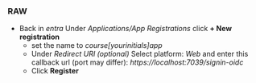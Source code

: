### RAW


- Back in *entra* Under *Applications/App Registrations* click **+ New registration**
    - set the name to *course[yourinitials]app*
    - Under *Redirect URI (optional)* Select platform: *Web* and enter this callback url (port may differ): *https://localhost:7039/signin-oidc* 
    - Click **Register**
    